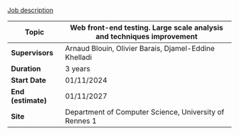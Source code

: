 [Job description](https://www.diverse-team.fr/positions/front-end-analysis/)

| **Topic**          | Web front-end testing. Large scale analysis and techniques improvement |
| ------------------ | ---------------------------------------------------------------------- |
| **Supervisors**    | Arnaud Blouin, Olivier Barais, Djamel-Eddine Khelladi                  |
| **Duration**       | 3 years                                                                |
| **Start Date**     | 01/11/2024                                                             |
| **End (estimate)** | 01/11/2027                                                             |
| **Site**           | Department of Computer Science, University of Rennes 1                 |

